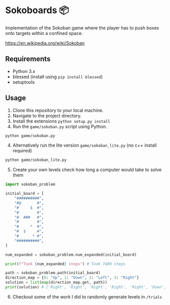 # Sokoboards 📦

Implementation of the Sokoban game where the player has to push boxes onto targets within a confined space. 

https://en.wikipedia.org/wiki/Sokoban

## Requirements

- Python 3.x
- blessed (install using `pip install blessed`)
- setuptools

## Usage

1. Clone this repository to your local machine.
2. Navigate to the project directory.
3. Install the extensions `python setup.py install`
3. Run the `game/sokoban.py` script using Python.

```bash
python game/sokoban.py
```

4. Alternatively run the lite version `game/sokoban_lite.py` (no c++ install required)

```bash
python game/sokoban_lite.py
```

5. Create your own levels check how long a computer would take to solve them

```py
import sokoban_problem

initial_board = [
    "##########",
    "#@       #",
    "#     $  #",
    "#        #",
    "#  ###   #",
    "#        #",
    "#     *  #",
    "#  $     #",
    "#      * #",
    "##########",
]

num_expanded = sokoban_problem.num_expanded(initial_board)

print(f"Took {num_expanded} steps") # Took 7409 steps

path = sokoban_problem.path(initial_board)
direction_map = {0: "Up", 1: "Down", 2: "Left", 3: "Right"}
solution = list(map(direction_map.get, path))
print(solution) # ['Right', 'Right', 'Right', 'Right', 'Right', 'Down', 'Down', 'Down', 'Down', 'Left', 'Down', 'Left', 'Left', 'Down', 'Left', 'Down', 'Right', 'Right', 'Right', 'Right']
```

6. Checkout some of the work I did to randomly generate levels in  `/trials`